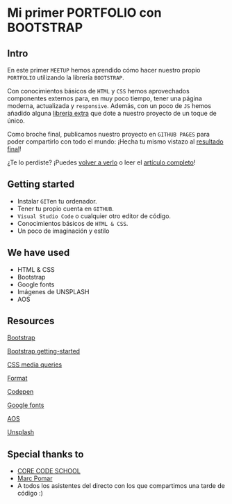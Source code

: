 # Mi primer PORTFOLIO con BOOTSTRAP

## Intro

En este primer `MEETUP` hemos aprendido cómo hacer nuestro propio `PORTFOLIO` utilizando la librería `BOOTSTRAP`. 

Con conocimientos básicos de `HTML` y `CSS` hemos aprovechados componentes externos para, en muy poco tiempo, tener una página moderna, actualizada y `responsive`. Además, con un poco de `JS` hemos añadido alguna [librería extra](https://michalsnik.github.io/aos/) que dote a nuestro proyecto de un toque de único.

Como broche final, publicamos nuestro proyecto en `GITHUB PAGES` para poder compartirlo con todo el mundo: ¡Hecha tu mismo vistazo al [resultado final](https://amargopastor.github.io/ca-bootstrap-portfolio/)!

¿Te lo perdiste? ¡Puedes [volver a verlo](https://www.youtube.com/watch?v=-jSPwMkMBSA&ab_channel=CORECodeSchool) o leer el [artículo completo](https://github.com/amargopastor/ca-bootstrap-portfolio/blob/main/blog/README.md)!

## Getting started

- Instalar `GIT`en tu ordenador.
- Tener tu propio cuenta en `GITHUB`.
- `Visual Studio Code` o cualquier otro editor de código.
- Conocimientos básicos de `HTML & CSS`.
- Un poco de imaginación y estilo

## We have used

- HTML & CSS
- Bootstrap
- Google fonts
- Imágenes de UNSPLASH
- AOS

## Resources
[Bootstrap](https://getbootstrap.com/)

[Bootstrap getting-started](https://getbootstrap.com/docs/5.0/getting-started/introduction/)

[CSS media queries](https://developer.mozilla.org/es/docs/Web/CSS/Media_Queries/Using_media_queries)

[Format](https://www.freeformatter.com/html-escape.html#ad-output)

[Codepen](https://codepen.io/trending)

[Google fonts](https://fonts.google.com/)

[AOS](https://michalsnik.github.io/aos/)

[Unsplash](https://unsplash.com/)

## Special thanks to

- [CORE CODE SCHOOL](https://www.corecode.school/)
- [Marc Pomar](https://github.com/boyander)
- A todos los asistentes del directo con los que compartimos una tarde de código :)
